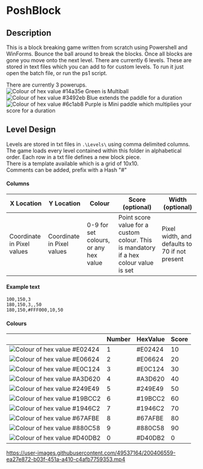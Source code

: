 # PoshBlock

## Description
This is a block breaking game written from scratch using Powershell and WinForms.
Bounce the ball around to break the blocks. Once all blocks are gone you move onto the next level. 
There are currently 6 levels. These are stored in text files which you can add to for custom levels.
To run it just open the batch file, or run the ps1 script.

There are currently 3 powerups.   
![Colour of hex value #14a35e](https://placehold.co/15x15/14a35e/14a35e.png) Green is Multiball  
![Colour of hex value #3492eb](https://placehold.co/15x15/3492eb/3492eb.png) Blue extends the paddle for a duration  
![Colour of hex value #6c1ab8](https://placehold.co/15x15/6c1ab8/6c1ab8.png) Purple is Mini paddle which multiplies your score for a duration  




## Level Design
Levels are stored in txt files in `.\Levels\` using comma delimited columns. The game loads every level contained within this folder in alphabetical order. Each row in a txt file defines a new block piece.  
There is a template available which is a grid of 10x10.  
Comments can be added, prefix with a Hash "#"

#### Columns
|X Location|Y Location|Colour|Score (optional)|Width (optional)|
|---|---|---|---|---|
|Coordinate in Pixel values|Coordinate in Pixel values|0-9 for set colours, or any hex value|Point score value for a custom colour. This is mandatory if a hex colour value is set|Pixel width, and defaults to 70 if not present|

#### Example text
```
100,150,3  
180,150,3,,50  
180,150,#FFF000,10,50
```

#### Colours 

||Number|HexValue|Score|
|---|---|---|---|
|![Colour of hex value #E02424](https://placehold.co/15x15/E02424/E02424.png)|1|#E02424|10|
|![Colour of hex value #E06624](https://placehold.co/15x15/E06624/E06624.png)|2|#E06624|20|
|![Colour of hex value #E0C124](https://placehold.co/15x15/E0C124/E0C124.png)|3|#E0C124|30|
|![Colour of hex value #A3D620](https://placehold.co/15x15/A3D620/A3D620.png)|4|#A3D620|40|
|![Colour of hex value #249E49](https://placehold.co/15x15/249E49/249E49.png)|5|#249E49|50|
|![Colour of hex value #19BCC2](https://placehold.co/15x15/19BCC2/19BCC2.png)|6|#19BCC2|60|
|![Colour of hex value #1946C2](https://placehold.co/15x15/1946C2/1946C2.png)|7|#1946C2|70|
|![Colour of hex value #67AFBE](https://placehold.co/15x15/67AFBE/67AFBE.png)|8|#67AFBE|80|
|![Colour of hex value #880C58](https://placehold.co/15x15/880C58/880C58.png)|9|#880C58|90|
|![Colour of hex value #D40DB2](https://placehold.co/15x15/D40DB2/D40DB2.png)|0|#D40DB2|0|




https://user-images.githubusercontent.com/49537164/200406559-ea27e872-b03f-451a-a410-c4afb7759353.mp4

